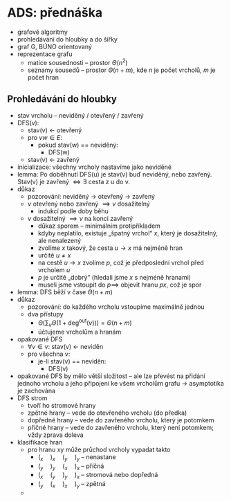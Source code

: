 # ADS: přednáška

- grafové algoritmy
- prohledávání do hloubky a do šířky
- graf G, BÚNO orientovaný
- reprezentace grafu
	- matice sousednosti – prostor $\Theta(n^2)$
	- seznamy sousedů – prostor $\Theta(n+m)$, kde $n$ je počet vrcholů, $m$ je počet hran

## Prohledávání do hloubky

- stav vrcholu – neviděný / otevřený / zavřený
- DFS(v):
	- stav(v) $\leftarrow$ otevřený
	- pro $vw\in E$:
		- pokud stav(w) == neviděný:
			- DFS(w)
	- stav(v) $\leftarrow$ zavřený
- inicializace: všechny vrcholy nastavíme jako neviděné
- lemma: Po doběhnutí DFS(u) je stav(v) buď neviděný, nebo zavřený. Stav(v) je zavřený $\iff\exists$ cesta z u do v.
- důkaz
	- pozorování: neviděný → otevřený → zavřený
	- $v$ otevřený nebo zavřený $\implies v$ dosažitelný
		- indukcí podle doby běhu
	- $v$ dosažitelný $\implies v$ na konci zavřený
		- důkaz sporem – minimálním protipříkladem
		- kdyby neplatilo, existuje „špatný vrchol“ $x$, který je dosažitelný, ale nenalezený
		- zvolíme $x$ takový, že cesta $u\to x$ má nejméně hran
		- určitě $u\neq x$
		- na cestě $u\to x$ zvolíme $p$, což je předposlední vrchol před vrcholem $u$
		- $p$ je určitě „dobrý“ (hledali jsme $x$ s nejméně hranami)
		- museli jsme vstoupit do $p\implies$ objevit hranu $px$, což je spor
- lemma: DFS běží v čase $\Theta(n+m)$
- důkaz
	- pozorování: do každého vrcholu vstoupíme maximálně jednou
	- dva přístupy
		- $\Theta(\sum_v\Theta(1+\text{deg}^{\text{out}}(v)))=\Theta(n+m)$
		- účtujeme vrcholům a hranám
- opakované DFS
	- $\forall v\in v:$ stav(v) $\leftarrow$ neviděn
	- pro všechna v:
		- je-li stav(v) == neviděn:
			- DFS(v)
- opakované DFS by mělo větší složitost – ale lze převést na přidání jednoho vrcholu a jeho připojení ke všem vrcholům grafu → asymptotika je zachována
- DFS strom
	- tvoří ho stromové hrany
	- zpětné hrany – vede do otevřeného vrcholu (do předka)
	- dopředné hrany – vede do zavřeného vrcholu, který je potomkem
	- příčné hrany – vede do zavřeného vrcholu, který není potomkem; vždy zprava doleva
- klasifikace hran
	- pro hranu xy může průchod vrcholy vypadat takto
		- $(_x\quad)_x\quad(_y\quad)_y$ – nenastane
		- $(_y\quad)_y\quad(_x\quad)_x$ – příčná
		- $(_x\quad(_y\quad)_y\quad)_x$ – stromová nebo dopředná
		- $(_y\quad(_x\quad)_x\quad)_y$ – zpětná
	- 
